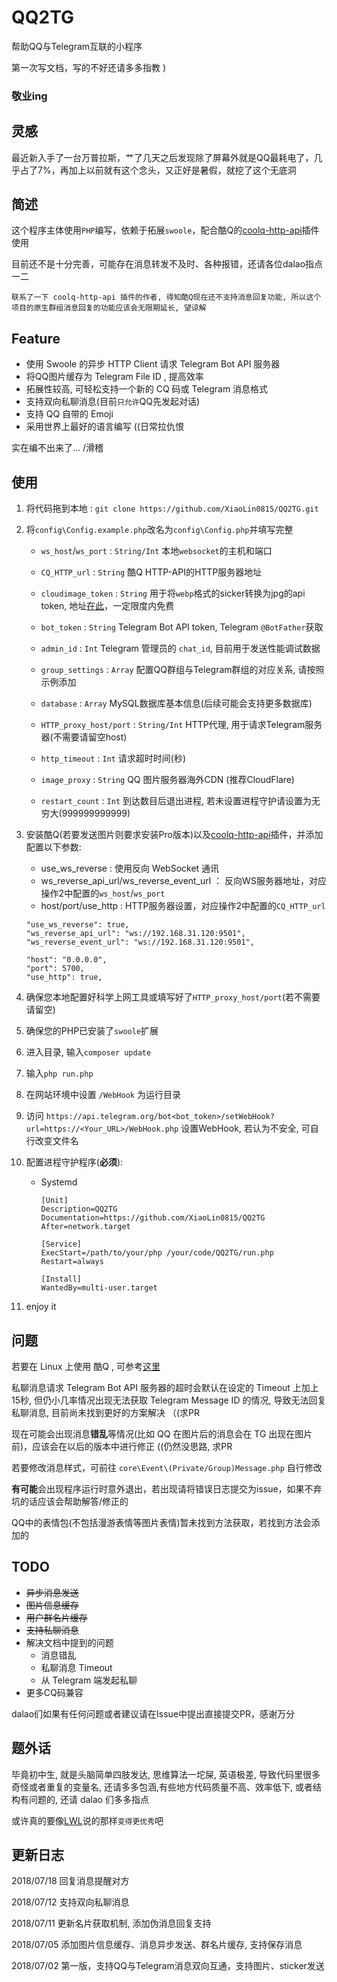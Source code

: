 
# QQ2TG
帮助QQ与Telegram互联的小程序

第一次写文档，写的不好还请多多指教 )

### 敬业ing

## 灵感
最近新入手了一台万普拉斯，艹了几天之后发现除了屏幕外就是QQ最耗电了，几乎占了7%，再加上以前就有这个念头，又正好是暑假，就挖了这个无底洞

## 简述
这个程序主体使用`PHP`编写，依赖于拓展`swoole`，配合酷Q的[coolq-http-api](https://github.com/richardchien/coolq-http-api)插件使用

目前还不是十分完善，可能存在消息转发不及时、各种报错，还请各位dalao指点一二

```
联系了一下 coolq-http-api 插件的作者, 得知酷Q现在还不支持消息回复功能, 所以这个项目的原生群组消息回复的功能应该会无限期延长, 望谅解
```

## Feature
- 使用 Swoole 的异步 HTTP Client 请求 Telegram Bot API 服务器
- 将QQ图片缓存为 Telegram File ID , 提高效率
- 拓展性较高, 可轻松支持一个新的 CQ 码或 Telegram 消息格式
- 支持双向私聊消息(目前`只允许`QQ先发起对话)
- 支持 QQ 自带的 Emoji
- 采用世界上最好的语言编写  ((日常拉仇恨

实在编不出来了...  /滑稽

## 使用
1. 将代码拖到本地 :  ```git clone https://github.com/XiaoLin0815/QQ2TG.git```

2. 将`config\Config.example.php`改名为`config\Config.php`并填写完整
    - `ws_host`/`ws_port` :  `String/Int` 本地`websocket`的主机和端口
    
    - `CQ_HTTP_url` :  `String` 酷Q HTTP-API的HTTP服务器地址
    - `cloudimage_token` :  `String` 用于将`webp`格式的sicker转换为jpg的api token, 地址[在此](https://www.cloudimage.io)，一定限度内免费
    - `bot_token` :  `String` Telegram Bot API token, Telegram `@BotFather`获取
    - `admin_id` :  `Int` Telegram 管理员的 `chat_id`, 目前用于发送性能调试数据
    - `group_settings` :  `Array` 配置QQ群组与Telegram群组的对应关系, 请按照示例添加
    - `database` :  `Array` MySQL数据库基本信息(后续可能会支持更多数据库)
    - `HTTP_proxy_host/port` :  `String/Int` HTTP代理, 用于请求Telegram服务器(不需要请留空host)
    - `http_timeout` :  `Int` 请求超时时间(秒)
    - `image_proxy` :  `String` QQ 图片服务器海外CDN (推荐CloudFlare)
    - `restart_count` :  `Int` 到达数目后退出进程, 若未设置进程守护请设置为无穷大(999999999999)
3. 安装酷Q(若要发送图片则要求安装Pro版本)以及[coolq-http-api](https://github.com/richardchien/coolq-http-api)插件，并添加配置以下参数:
    - use_ws_reverse :  使用反向 WebSocket 通讯
    - ws_reverse_api_url/ws_reverse_event_url ： 反向WS服务器地址，对应操作2中配置的`ws_host`/`ws_port`
    - host/port/use_http :  HTTP服务器设置，对应操作2中配置的`CQ_HTTP_url`
    ```
    "use_ws_reverse": true,
    "ws_reverse_api_url": "ws://192.168.31.120:9501",
    "ws_reverse_event_url": "ws://192.168.31.120:9501",
    
    "host": "0.0.0.0",
    "port": 5700,
    "use_http": true,
    ```
4. 确保您本地配置好科学上网工具或填写好了`HTTP_proxy_host/port`(若不需要请留空)
5. 确保您的PHP已安装了`swoole`扩展
6. 进入目录, 输入```composer update```
7. 输入```php run.php```
8. 在网站环境中设置 `/WebHook` 为运行目录
9. 访问 `https://api.telegram.org/bot<bot_token>/setWebHook?url=https://<Your_URL>/WebHook.php` 设置WebHook, 若认为不安全, 可自行改变文件名
10. 配置进程守护程序(**必须**):
    - Systemd
        ```
        [Unit]
        Description=QQ2TG
        Documentation=https://github.com/XiaoLin0815/QQ2TG
        After=network.target
        
        [Service]
        ExecStart=/path/to/your/php /your/code/QQ2TG/run.php
        Restart=always
        
        [Install]
        WantedBy=multi-user.target
        ```
11. enjoy it

## 问题
若要在 Linux 上使用 酷Q , 可参考[这里](https://github.com/CoolQ/docker-wine-coolq)

私聊消息请求 Telegram Bot API 服务器的超时会默认在设定的 Timeout 上加上15秒, 但仍小几率情况出现无法获取 Telegram Message ID 的情况, 导致无法回复私聊消息, 目前尚未找到更好的方案解决  （(求PR 

现在可能会出现消息**错乱**等情况(比如 QQ 在图片后的消息会在 TG 出现在图片前)，应该会在以后的版本中进行修正  ((仍然没思路, 求PR

若要修改消息样式，可前往 `core\Event\(Private/Group)Message.php` 自行修改

**有可能**会出现程序运行时意外退出，若出现请将错误日志提交为issue，如果不弃坑的话应该会帮助解答/修正的

QQ中的表情包(不包括漫游表情等图片表情)暂未找到方法获取，若找到方法会添加的

## TODO
- ~~异步消息发送~~
- ~~图片信息缓存~~
- ~~用户群名片缓存~~
- ~~支持私聊消息~~
- 解决文档中提到的问题
  - 消息错乱
  - 私聊消息 Timeout
  - 从 Telegram 端发起私聊
- 更多CQ码兼容

dalao们如果有任何问题或者建议请在Issue中提出直接提交PR，感谢万分

## 题外话
毕竟初中生, 就是头脑简单四肢发达, 思维算法一坨屎, 英语极差, 导致代码里很多奇怪或者重复的变量名, 还请多多包涵,有些地方代码质量不高、效率低下, 或者结构有问题的, 还请 dalao 们多多指点 

或许真的要像[LWL](https://lwl.moe)说的那样`变得更优秀`吧

## 更新日志
2018/07/18 回复消息提醒对方

2018/07/12 支持双向私聊消息

2018/07/11 更新名片获取机制, 添加伪消息回复支持

2018/07/05 添加图片信息缓存、消息异步发送、群名片缓存, 支持保存消息

2018/07/02 第一版，支持QQ与Telegram消息双向互通，支持图片、sticker发送